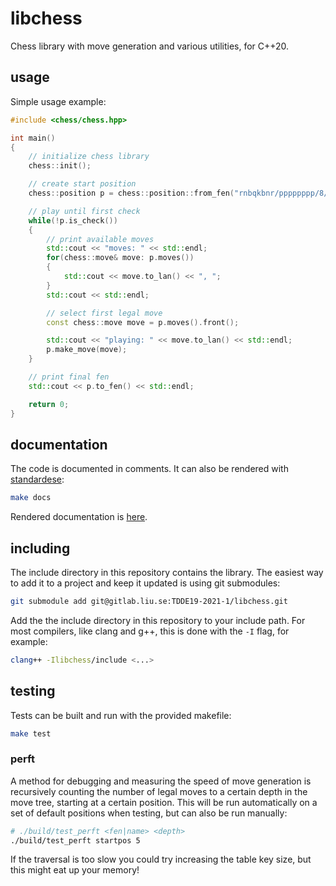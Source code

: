 # libchess

Chess library with move generation and various utilities, for C++20.

## usage

Simple usage example:

```cpp
#include <chess/chess.hpp>

int main()
{
	// initialize chess library
	chess::init();

	// create start position
	chess::position p = chess::position::from_fen("rnbqkbnr/pppppppp/8/8/8/8/PPPPPPPP/RNBQKBNR w KQkq - 0 1"); // fen also declared as position::fen_start

	// play until first check
	while(!p.is_check())
	{
		// print available moves
		std::cout << "moves: " << std::endl;
		for(chess::move& move: p.moves())
		{
			std::cout << move.to_lan() << ", ";
		}
		std::cout << std::endl;

		// select first legal move
		const chess::move move = p.moves().front();

		std::cout << "playing: " << move.to_lan() << std::endl;
		p.make_move(move);
	}

	// print final fen
	std::cout << p.to_fen() << std::endl;

	return 0;
}
```

## documentation

The code is documented in comments. It can also be rendered with [standardese](https://standardese.github.io/):

```bash
make docs
```

Rendered documentation is [here](docs/chess.md).

## including

The include directory in this repository contains the library. The easiest way to add it to a project and keep it updated is using git submodules:

```bash
git submodule add git@gitlab.liu.se:TDDE19-2021-1/libchess.git
```

Add the the include directory in this repository to your include path. For most compilers, like clang and g++, this is done with the `-I` flag, for example:

```bash
clang++ -Ilibchess/include <...>
```

## testing

Tests can be built and run with the provided makefile:

```bash
make test
```

### perft

A method for debugging and measuring the speed of move generation is recursively counting the number of legal moves to a certain depth in the move tree, starting at a certain position. This will be run automatically on a set of default positions when testing, but can also be run manually:

```bash
# ./build/test_perft <fen|name> <depth>
./build/test_perft startpos 5
```

If the traversal is too slow you could try increasing the table key size, but this might eat up your memory!
